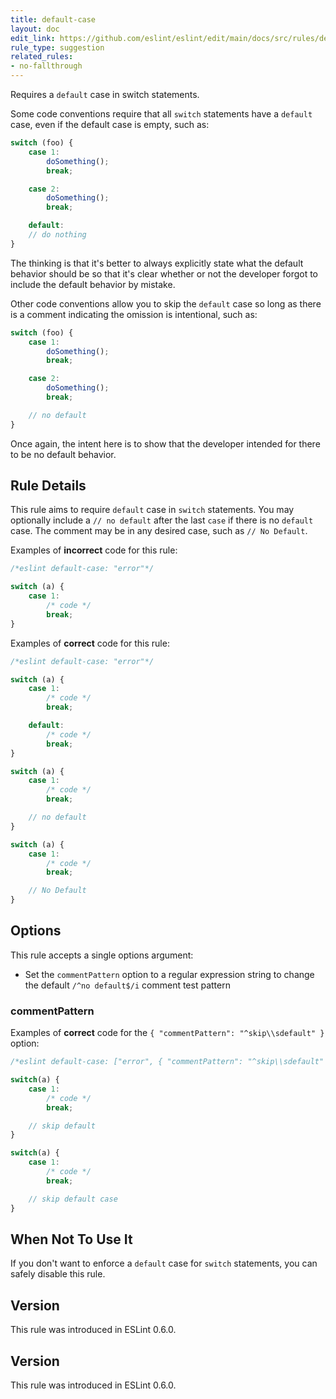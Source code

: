 ```yaml
---
title: default-case
layout: doc
edit_link: https://github.com/eslint/eslint/edit/main/docs/src/rules/default-case.md
rule_type: suggestion
related_rules:
- no-fallthrough
---
```


Requires a `default` case in switch statements.

Some code conventions require that all `switch` statements have a `default` case, even if the default case is empty, such as:

```js
switch (foo) {
    case 1:
        doSomething();
        break;

    case 2:
        doSomething();
        break;

    default:
    // do nothing
}
```

The thinking is that it's better to always explicitly state what the default behavior should be so that it's clear whether or not the developer forgot to include the default behavior by mistake.

Other code conventions allow you to skip the `default` case so long as there is a comment indicating the omission is intentional, such as:

```js
switch (foo) {
    case 1:
        doSomething();
        break;

    case 2:
        doSomething();
        break;

    // no default
}
```

Once again, the intent here is to show that the developer intended for there to be no default behavior.

## Rule Details

This rule aims to require `default` case in `switch` statements. You may optionally include a `// no default` after the last `case` if there is no `default` case. The comment may be in any desired case, such as `// No Default`.

Examples of **incorrect** code for this rule:

```js
/*eslint default-case: "error"*/

switch (a) {
    case 1:
        /* code */
        break;
}

```

Examples of **correct** code for this rule:

```js
/*eslint default-case: "error"*/

switch (a) {
    case 1:
        /* code */
        break;

    default:
        /* code */
        break;
}

switch (a) {
    case 1:
        /* code */
        break;

    // no default
}

switch (a) {
    case 1:
        /* code */
        break;

    // No Default
}
```

## Options

This rule accepts a single options argument:

* Set the `commentPattern` option to a regular expression string to change the default `/^no default$/i` comment test pattern

### commentPattern

Examples of **correct** code for the `{ "commentPattern": "^skip\\sdefault" }` option:

```js
/*eslint default-case: ["error", { "commentPattern": "^skip\\sdefault" }]*/

switch(a) {
    case 1:
        /* code */
        break;

    // skip default
}

switch(a) {
    case 1:
        /* code */
        break;

    // skip default case
}
```

## When Not To Use It

If you don't want to enforce a `default` case for `switch` statements, you can safely disable this rule.

## Version

This rule was introduced in ESLint 0.6.0.

## Version

This rule was introduced in ESLint 0.6.0.
